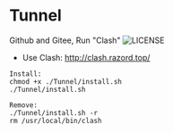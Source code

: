 # Tunnel
Github and Gitee, Run "Clash"
![LICENSE](https://img.shields.io/github/license/HasturBoss/Tunnel)

* Use Clash: http://clash.razord.top/
```Shell
Install:
chmod +x ./Tunnel/install.sh
./Tunnel/install.sh

Remove:
./Tunnel/install.sh -r
rm /usr/local/bin/clash
```
